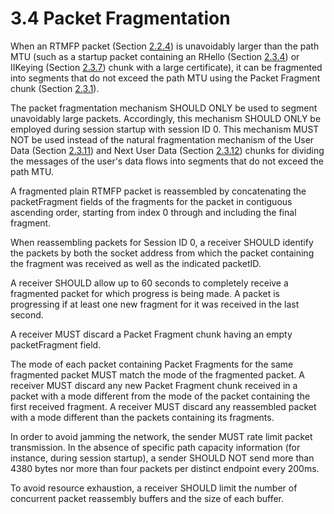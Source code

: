 # 3.4 Packet Fragmentation

When an RTMFP packet (Section [2.2.4][1]) is unavoidably larger than the
   path MTU (such as a startup packet containing an RHello
   (Section [2.3.4][2]) or IIKeying (Section [2.3.7][3]) chunk with a large
   certificate), it can be fragmented into segments that do not exceed
   the path MTU using the Packet Fragment chunk (Section [2.3.1][4]).

   The packet fragmentation mechanism SHOULD ONLY be used to segment
   unavoidably large packets.  Accordingly, this mechanism SHOULD ONLY
   be employed during session startup with session ID 0.  This mechanism
   MUST NOT be used instead of the natural fragmentation mechanism of
   the User Data (Section [2.3.11][5]) and Next User Data (Section [2.3.12][6])
   chunks for dividing the messages of the user's data flows into
   segments that do not exceed the path MTU.

   A fragmented plain RTMFP packet is reassembled by concatenating the
   packetFragment fields of the fragments for the packet in contiguous
   ascending order, starting from index 0 through and including the
   final fragment.
   
   When reassembling packets for Session ID 0, a receiver SHOULD
   identify the packets by both the socket address from which the packet
   containing the fragment was received as well as the indicated
   packetID.
   
   A receiver SHOULD allow up to 60 seconds to completely receive a
   fragmented packet for which progress is being made.  A packet is
   progressing if at least one new fragment for it was received in the
   last second.
   
   A receiver MUST discard a Packet Fragment chunk having an empty
   packetFragment field.
   
   The mode of each packet containing Packet Fragments for the same
   fragmented packet MUST match the mode of the fragmented packet.  A
   receiver MUST discard any new Packet Fragment chunk received in a
   packet with a mode different from the mode of the packet containing
   the first received fragment.  A receiver MUST discard any reassembled
   packet with a mode different than the packets containing its
   fragments.
   
   In order to avoid jamming the network, the sender MUST rate limit
   packet transmission.  In the absence of specific path capacity
   information (for instance, during session startup), a sender SHOULD
   NOT send more than 4380 bytes nor more than four packets per distinct
   endpoint every 200ms.
   
   To avoid resource exhaustion, a receiver SHOULD limit the number of
   concurrent packet reassembly buffers and the size of each buffer.


[1]:    ../2_Syntax/2.2.4_Packet.md
[2]:    ../2_Syntax/2.3.4_Responder_Hello_Chunk.md
[3]:    ../2_Syntax/2.3.7_Initiator_Initial_Keying_Chunk.md
[4]:    ../2_Syntax/2.3.1_Packet_Fragment_Chunk.md
[5]:    ../2_Syntax/2.3.11_User_Data_Chunk.md
[6]:    ../2_Syntax/2.3.12_Next_User_Data_Chunk.md
